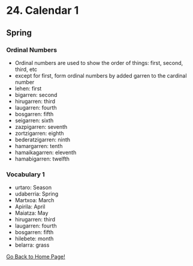 # 24. Calendar 1

## Spring

### Ordinal Numbers

*   Ordinal numbers are used to show the order of things: first, second, third, etc
*   except for first, form ordinal numbers by added garren to the cardinal number
*   lehen: first
*   bigarren: second
*   hirugarren: third
*   laugarren: fourth
*   bosgarren: fifth
*   seigarren: sixth
*   zazpigarren: seventh
*   zortzigarren: eighth
*   bederatzigarren: ninth
*   hamargarren: tenth
*   hamaikagarren: eleventh
*   hamabigarren: twelfth

### Vocabulary 1

*   urtaro: Season
*   udaberria: Spring
*   Martxoa: March
*   Apirila: April
*   Maiatza: May
*   hirugarren: third
*   laugarren: fourth
*   bosgarren: fifth
*   hilebete: month
*   belarra: grass

[ Go Back to Home Page!](..)